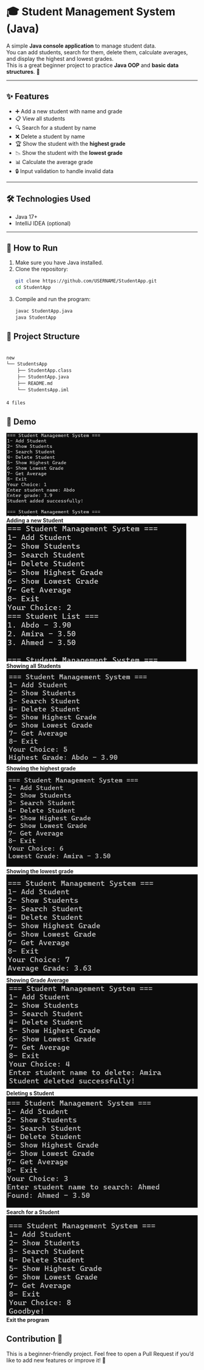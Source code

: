 # 🎓 Student Management System (Java)

A simple **Java console application** to manage student data.  
You can add students, search for them, delete them, calculate averages, and display the highest and lowest grades.  
This is a great beginner project to practice **Java OOP** and **basic data structures**. 🚀

---

## ✨ Features
- ➕ Add a new student with name and grade
- 📋 View all students
- 🔍 Search for a student by name
- ❌ Delete a student by name
- 🏆 Show the student with the **highest grade**
- 📉 Show the student with the **lowest grade**
- 📊 Calculate the average grade
- 🔒 Input validation to handle invalid data

---

## 🛠️ Technologies Used
- Java 17+
- IntelliJ IDEA (optional)

---

## 🚀 How to Run
1. Make sure you have Java installed.
2. Clone the repository:
   ```bash
   git clone https://github.com/USERNAME/StudentApp.git
   cd StudentApp
   
3. Compile and run the program:
    ```bash
   javac StudentApp.java
    java StudentApp

## 📂 Project Structure

```sh

new
└── StudentsApp
    ├── StudentApp.class
    ├── StudentApp.java
    ├── README.md
    └── StudentsApp.iml

4 files
```

## 📸 Demo

![Demo Screenshot](imgs/Demo1.png) <br>
**Adding a new Student** <br>
![Demo Screenshot](imgs/Demo3.png) <br>
**Showing all Students** <br>
![Demo Screenshot](imgs/Demo4.png) <br>
**Showing the highest grade** <br>
![Demo Screenshot](imgs/Demo5.png) <br>
**Showing the lowest grade** <br>
![Demo Screenshot](imgs/Demo6.png) <br>
**Showing Grade Average** <br>
![Demo Screenshot](imgs/Demo7.png) <br>
**Deleting s Student** <br>
![Demo Screenshot](imgs/Demo8.png) <br>
**Search for a Student** <br>
![Demo Screenshot](imgs/Demo9.png) <br>
**Exit the program**<br>

## Contribution 🤝
This is a beginner-friendly project.
Feel free to open a Pull Request if you’d like to add new features or improve it! 💪

